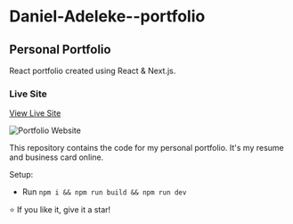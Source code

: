 # Daniel-Adeleke--portfolio

## Personal Portfolio

React portfolio created using React & Next.js.

### Live Site
[View Live Site](https://daniel-adeleke-portfolio.vercel.app)

![Portfolio Website](https://firebasestorage.googleapis.com/v0/b/bucket-a2d0b.appspot.com/o/postImages%2Ftanveer-portfolio.png?alt=media&token=ef272d0a-5004-469a-9ecb-38c521d6839f)

This repository contains the code for my personal portfolio. It's my resume and business card online.

Setup:
- Run `npm i && npm run build && npm run dev`

⭐ If you like it, give it a star!
